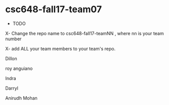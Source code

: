 # csc648-fall17-team07

- TODO

X- Change the repo name to csc648-fall17-teamNN , where nn is your team number

X- add ALL your team members to your team's repo.

Dillon


roy anguiano



Indra 



Darryl



Anirudh Mohan

